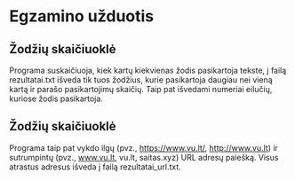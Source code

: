 # Egzamino užduotis  

## Žodžių skaičiuoklė  

Programa suskaičiuoja, kiek kartų kiekvienas žodis pasikartoja tekste, į failą rezultatai.txt išveda tik tuos žodžius, kurie pasikartoja daugiau nei vieną kartą ir parašo pasikartojimų skaičių. Taip pat išvedami numeriai eilučių, kuriose žodis pasikartoja.  

## Žodžių skaičiuoklė  

Programa taip pat vykdo ilgų (pvz., https://www.vu.lt/, http://www.vu.lt) ir sutrumpintų (pvz.,  www.vu.lt, vu.lt, saitas.xyz) URL adresų paiešką. Visus atrastus adresus išveda į failą rezultatai_url.txt.  

